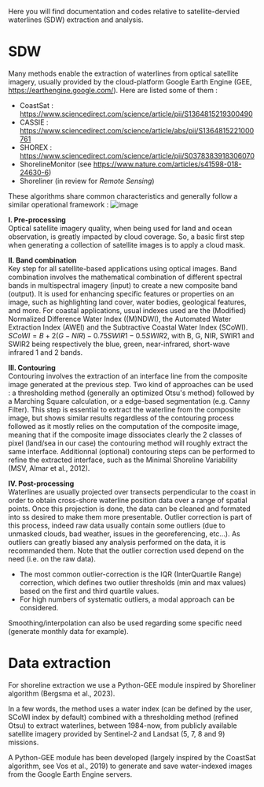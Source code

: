 Here you will find documentation and codes relative to satellite-dervied waterlines (SDW) extraction and analysis.

# SDW

Many methods enable the extraction of waterlines from optical satellite imagery, usually provided by the cloud-platform Google Earth Engine (GEE, https://earthengine.google.com/). 
Here are listed some of them :
   - CoastSat : https://www.sciencedirect.com/science/article/pii/S1364815219300490
   - CASSIE : https://www.sciencedirect.com/science/article/abs/pii/S1364815221000761
   - SHOREX : https://www.sciencedirect.com/science/article/pii/S0378383918306070
   - ShorelineMonitor (see https://www.nature.com/articles/s41598-018-24630-6)
   - Shoreliner (in review for _Remote Sensing_)

These algorithms share common characteristics and generally follow a similar operational framework :
![image](https://github.com/MarcanGraffin/SDW/assets/148250755/aaa40f5f-3954-4ae2-b751-a46e6789ac2b)

   **I. Pre-processing** <br />
   Optical satellite imagery quality, when being used for land and ocean observation, is greatly impacted by cloud coverage. So, a basic first step when generating a collection of satellite images is to apply a cloud mask.

   **II. Band combination** <br />
   Key step for all satellite-based applications using optical images. Band combination involves the mathematical combination of different spectral bands in multispectral imagery (input) to create a new composite band (output). It is used for enhancing specific features or properties on an image, such as highlighting land cover, water bodies, geological features, and more.
   For coastal applications, usual indexes used are the (Modified) Normalized Difference Water Index ((M)NDWI), the Automated Water Extraction Index (AWEI) and the Subtractive Coastal Water Index (SCoWI).
   $SCoWI = B + 2(G - NIR) - 0.75 SWIR1 - 0.5 SWIR2$, with B, G, NIR, SWIR1 and SWIR2 being respectively the blue, green, near-infrared, short-wave infrared 1 and 2 bands.

   **III. Contouring** <br />
   Contouring involves the extraction of an interface line from the composite image generated at the previous step. Two kind of approaches can be used : a thresholding method (generally an optimized Otsu's method) followed by a Marching Square calculation, or a edge-based segmentation (e.g. Canny Filter). This step is essential to extract the waterline from the composite image, but shows similar results regardless of the contouring process followed as it mostly relies on the computation of the composite image, meaning that if the composite image dissociates clearly the 2 classes of pixel (land/sea in our case) the contouring method will roughly extract the same interface.
   Additionnal (optional) contouring steps can be performed to refine the extracted interface, such as the Minimal Shoreline Variability (MSV, Almar et al., 2012).

   **IV. Post-processing** <br />
   Waterlines are usually projected over transects perpendicular to the coast in order to obtain cross-shore waterline position data over a range of spatial points.
   Once this projection is done, the data can be cleaned and formated into ss desired to make them more presentable. Outlier correction is part of this process, indeed raw data usually contain some outliers (due to unmasked clouds, bad weather, issues in the georeferencing, etc...). 
   As outliers can greatly biased any analysis performed on the data, it is recommanded them. Note that the outlier correction used depend on the need (i.e. on the raw data).
   - The most common outlier-correction is the IQR (InterQuartile Range) correction, which defines two outlier thresholds (min and max values) based on the first and third quartile values.
   - For high numbers of systematic outliers, a modal approach can be considered.
   
   Smoothing/interpolation can also be used regarding some specific need (generate monthly data for example).

# Data extraction

For shoreline extraction we use a Python-GEE module inspired by Shoreliner algorithm (Bergsma et al., 2023).

In a few words, the method uses a water index (can be defined by the user, SCoWI index by default) combined with a thresholding method (refined Otsu) to extract waterlines, between 1984-now, from publicly available satellite imagery provided by Sentinel-2 and Landsat (5, 7, 8 and 9) missions. 

A Python-GEE module has been developed (largely inspired by the CoastSat algorithm, see Vos et al., 2019) to generate and save water-indexed images from the Google Earth Engine servers.

